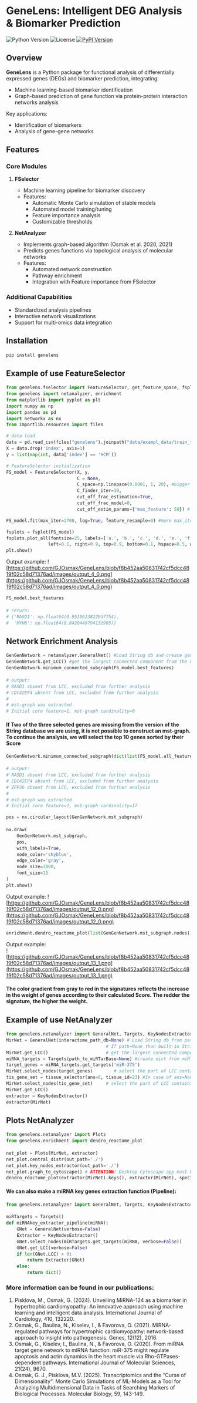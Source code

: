 # GeneLens: Intelligent DEG Analysis & Biomarker Prediction

![Python Version](https://img.shields.io/badge/python-3.10%2B-blue)
![License](https://img.shields.io/badge/license-MIT-green)
[![PyPI Version](https://img.shields.io/pypi/v/genelens)](https://pypi.org/project/genelens/)

## Overview

**GeneLens** is a Python package for functional analysis of differentially expressed genes (DEGs) and biomarker prediction, integrating:
- Machine learning-based biomarker identification
- Graph-based prediction of gene function via protein-protein interaction networks analysis

Key applications:
- Identification of biomarkers
- Analysis of gene-gene networks

## Features

### Core Modules

1. **FSelector**
   - Machine learning pipeline for biomarker discovery
   - Features:
     - Automatic Monte Carlo simulation of stable models
     - Automated model training/tuning
     - Feature importance analysis
     - Customizable thresholds

2. **NetAnalyzer**
   - Implements graph-based algorithm (Osmak et al. 2020, 2021)
   - Predicts genes functions via topological analysis of molecular networks
   - Features:
     - Automated network construction
     - Pathway enrichment
     - Integration with Feature importance from FSelector

### Additional Capabilities
- Standardized analysis pipelines
- Interactive network visualizations
- Support for multi-omics data integration

## Installation

```bash
pip install genelens
```

## Example of use FeatureSelector

```python
from genelens.fselector import FeatureSelector, get_feature_space, fsplot
from genelens import netanalyzer, enrichment
from matplotlib import pyplot as plt
import numpy as np
import pandas as pd
import networkx as nx
from importlib.resources import files
```


```python
# data load
data = pd.read_csv(files("genelens").joinpath("data/exampl_data/train_test.csv"), index_col=0)
X = data.drop('index', axis=1)
y = list(map(int, data['index'] == 'HCM'))
```

```python
# FeatureSelector initialization
FS_model = FeatureSelector(X, y,
                           C = None, 
                           C_space=np.linspace(0.0001, 1, 20), #bigger space -> more precision, more processor time
                           C_finder_iter=10,
                           cut_off_frac_estimation=True,
                           cut_off_frac_model=0,
                           cut_off_estim_params={'max_feature': 50}) # This parameter implements early stopping. Bigger feature space -> more precision, more processor time
```

```python
FS_model.fit(max_iter=2700, log=True, feature_resample=0) #more max_iter -> more precision, more processor time
```

```python
fsplots = fsplot(FS_model)
fsplots.plot_all(fontsize=25, labels=['a.', 'b.', 'c.', 'd.', 'e.', 'f.'], 
                left=0.1, right=0.9, top=0.9, bottom=0.1, hspace=0.5, wspace=0.5)
plt.show()
```
    
Output example:
![https://github.com/GJOsmak/GeneLens/blob/f8b452aa50831742cf5dcc4819f02c58d71376ad/images/output_4_0.png](https://github.com/GJOsmak/GeneLens/blob/f8b452aa50831742cf5dcc4819f02c58d71376ad/images/output_4_0.png)
    

```python
FS_model.best_features

# return:    
# {'RASD1': np.float64(0.9510623822037754),
#  'MYH6': np.float64(0.8420449794132905)}
```

## Network Enrichment Analysis

```python
GenGenNetwork = netanalyzer.GeneralNet() #Load String db and create gene-gene interaction network
GenGenNetwork.get_LCC() #get the largest connected component from the network
GenGenNetwork.minimum_connected_subgraph(FS_model.best_features)

# output:
# RASD1 absent from LCC, excluded from further analysis
# CDC42EP4 absent from LCC, excluded from further analysis
#
# mst-graph was extracted
# Initial core feature=1, mst-graph cardinality=0
```

#### If Two of the three selected genes are missing from the version of the String database we are using, it is not possible to construct an mst-graph. To continue the analysis, we will select the top 10 genes sorted by their Score


```python
GenGenNetwork.minimum_connected_subgraph(dict(list(FS_model.all_features.items())[:10]))

# output: 
# RASD1 absent from LCC, excluded from further analysis
# CDC42EP4 absent from LCC, excluded from further analysis
# ZFP36 absent from LCC, excluded from further analysis
#
# mst-graph was extracted
# Initial core feature=7, mst-graph cardinality=17
```


```python
pos = nx.circular_layout(GenGenNetwork.mst_subgraph)

nx.draw(
    GenGenNetwork.mst_subgraph,
    pos,
    with_labels=True,       
    node_color='skyblue',   
    edge_color='gray',      
    node_size=2000,         
    font_size=15            
)
plt.show()
```


Output example:
![https://github.com/GJOsmak/GeneLens/blob/f8b452aa50831742cf5dcc4819f02c58d71376ad/images/output_12_0.png](https://github.com/GJOsmak/GeneLens/blob/f8b452aa50831742cf5dcc4819f02c58d71376ad/images/output_12_0.png)
    



```python
enrichment.dendro_reactome_plot(list(GenGenNetwork.mst_subgraph.nodes()), FS_model.all_features, species='Homo sapiens')
```

Output example:  
![https://github.com/GJOsmak/GeneLens/blob/f8b452aa50831742cf5dcc4819f02c58d71376ad/images/output_13_1.png](https://github.com/GJOsmak/GeneLens/blob/f8b452aa50831742cf5dcc4819f02c58d71376ad/images/output_13_1.png)
    


#### The color gradient from gray to red in the signatures reflects the increase in the weight of genes according to their calculated Score. The redder the signature, the higher the weight.

## Example of use NetAnalyzer

```python
from genelens.netanalyzer import GeneralNet, Targets, KeyNodesExtractor, tissue_selector
MirNet = GeneralNet(interactome_path_db=None) # Load String db from path and create gene-gene interaction network.
                                      # If path=None than built-in String version loaded.
MirNet.get_LCC()                      # get the largest connected component from the network
miRNA_targets = Targets(path_to_miRTarBase=None) #create dict from miRTarBase
target_genes = miRNA_targets.get_targets('miR-375')
MirNet.select_nodes(target_genes)        # select the part of LCC containing only the miRNA target genes
tis_gene_set = tissue_selector(ans=0, tissue_id=23) #In case of ans=None, tissue_id=None the choice will be offered interactively
MirNet.select_nodes(tis_gene_set)     # select the part of LCC containing only the tissue target genes
MirNet.get_LCC()
extractor = KeyNodesExtractor()
extractor(MirNet)
```

## Plots NetAnalyzer

```python
from genelens.netanalyzer import Plots
from genelens.enrichment import dendro_reactome_plot

net_plot = Plots(MirNet, extractor)
net_plot.central_distr(out_path='./')
net_plot.key_nodes_extractor(out_path='./')
net_plot.graph_to_cytoscape() # ATTENTION! Desktop Cytoscape app must be running
dendro_reactome_plot(extractor(MirNet).keys(), extractor(MirNet), species='Homo sapiens', out_path='./')
```

#### We can also make a miRNA key genes extraction function (Pipeline):
```python
from genelens.netanalyzer import GeneralNet, Targets, KeyNodesExtractor

miRTargets = Targets()
def miRNAkey_extractor_pipeline(miRNA):
    GNet = GeneralNet(verbose=False)
    Extractor = KeyNodesExtractor()
    GNet.select_nodes(miRTargets.get_targets(miRNA, verbose=False))
    GNet.get_LCC(verbose=False)
    if len(GNet.LCC) > 0:
        return Extractor(GNet)
    else:
        return dict()
```
### More information can be found in our publications:

1.	Pisklova, M., Osmak, G. (2024). Unveiling MiRNA-124 as a biomarker in hypertrophic cardiomyopathy: An innovative approach using machine learning and intelligent data analysis. International Journal of Cardiology, 410, 132220.
2.	Osmak, G., Baulina, N., Kiselev, I., & Favorova, O. (2021). MiRNA-regulated pathways for hypertrophic cardiomyopathy: network-based approach to insight into pathogenesis. Genes, 12(12), 2016.
3.	Osmak, G., Kiselev, I., Baulina, N., & Favorova, O. (2020). From miRNA target gene network to miRNA function: miR-375 might regulate apoptosis and actin dynamics in the heart muscle via Rho-GTPases-dependent pathways. International Journal of Molecular Sciences, 21(24), 9670.
4. Osmak, G. J., Pisklova, M.V. (2025). Transcriptomics and the “Curse of Dimensionality”: Monte Carlo Simulations of ML-Models as a Tool for Analyzing Multidimensional Data in Tasks of Searching Markers of Biological Processes. Molecular Biology, 59, 143-149.
